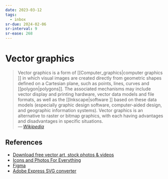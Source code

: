 ```yaml
---
date: 2023-03-12
tags:
  - inbox
sr-due: 2024-02-06
sr-interval: 9
sr-ease: 268
---
```


# Vector graphics

> Vector graphics is a form of [[Computer_graphics|computer graphics ]] in which
> visual images are created directly from geometric shapes defined on a
> Cartesian plane, such as points, lines, curves and [[polygon|polygons]]. The
> associated mechanisms may include vector display and printing hardware, vector
> data models and file formats, as well as the [[Inkscape|software ]] based on
> these data models (especially graphic design software, computer-aided design,
> and geographic information systems). Vector graphics is an alternative to
> raster or bitmap graphics, with each having advantages and disadvantages in
> specific situations.\
> — <cite>[Wikipedia](https://en.wikipedia.org/wiki/Vector_graphics)</cite>

## References

- [Download free vector art, stock photos & videos](https://www.vecteezy.com/)
- [Icons and Photos For Everything](https://thenounproject.com/)
- [Figma](https://www.figma.com/)
- [Adobe Express SVG converter](https://express.adobe.com/tools/convert-to-svg)
